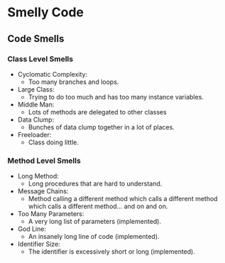 # Smelly Code

## Code Smells

### Class Level Smells

- Cyclomatic Complexity:
    - Too many branches and loops.
- Large Class:
    - Trying to do too much and has too many instance variables.
- Middle Man:
    - Lots of methods are delegated to other classes
- Data Clump:
    - Bunches of data clump together in a lot of places.
- Freeloader:
    - Class doing little.

### Method Level Smells

- Long Method:
    - Long procedures that are hard to understand.
- Message Chains:
    - Method calling a different method which calls a different method which calls a different method… and on and on.
- Too Many Parameters:
    - A very long list of parameters (implemented).
- God Line:
    - An insanely long line of code (implemented).
- Identifier Size:
    - The identifier is excessively short or long (implemented).